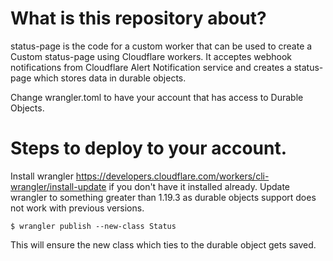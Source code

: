 # What is this repository about?

status-page is the code for a custom worker that can be used to create a Custom status-page using Cloudflare workers. It acceptes webhook notifications from Cloudflare Alert Notification service and creates a status-page which stores data in durable objects.

Change wrangler.toml to have your account that has access to Durable Objects.

# Steps to deploy to your account.

Install wrangler https://developers.cloudflare.com/workers/cli-wrangler/install-update if you don't have it installed already. Update wrangler to something greater than 1.19.3 as durable objects support does not work with previous versions.

```
$ wrangler publish --new-class Status
```

This will ensure the new class which ties to the durable object gets saved.
